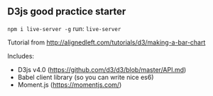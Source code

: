 ## D3js good practice starter

`npm i live-server -g`
run: 
`live-server`


Tutorial from http://alignedleft.com/tutorials/d3/making-a-bar-chart


Includes:  
- D3js v4.0 (https://github.com/d3/d3/blob/master/API.md)  
- Babel client library (so you can write nice es6)  
- Moment.js (https://momentjs.com/)  

